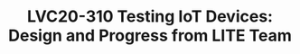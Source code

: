 ---
categories:
- lvc20
description: The LITE team will discuss the overall design and intent of an MCU CI/Testing
  infrastructure and our progress towards this goal. Using LAVA with Docker, we are
  able to test multiple vendor boards across multiple software projects such as MCUboot,
  TF-M and Zephyr.
image: /assets/images/featured-images/lvc20/LVC20-310.png
session_id: LVC20-310
session_room: '[Track 1] IoT/Edge/Embedded'
session_slot:
  end_time: 2020-09-24 17:50
  start_time: 2020-09-24 17:25
session_speakers:
- speaker_bio: Vicky Janicki is a member of the Zephyr Project Functional Safety Working
    Group and has been at Linaro in various roles since 2011.
  speaker_company: Linaro
  speaker_image: http://avatars.sched.co/e/5c/239467/avatar.jpg.320x320px.jpg?08c
  speaker_name: Vicky Janicki
  speaker_position: Engineering Director, LITE
  speaker_role: admin, attendee, speaker
- speaker_bio: Paul is a member of Linaro LITE team, who specializes in networking
    and application frameworks.
  speaker_company: Linaro
  speaker_image: http://avatars.sched.co/e/a3/3634524/avatar.jpg.320x320px.jpg?a39
  speaker_name: Paul Sokolovsky
  speaker_position: IoT Engineer
  speaker_role: attendee, speaker
session_track: IoT and Embedded
tag: session
tags: IoT and Embedded
title: 'LVC20-310 Testing IoT Devices: Design and Progress from LITE Team'
---